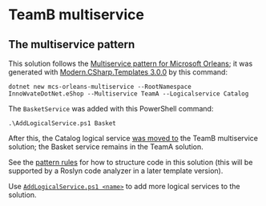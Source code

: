 ﻿# TeamB multiservice

## The multiservice pattern 
This solution follows the [Multiservice pattern for Microsoft Orleans](https://github.com/VincentH-Net/Orleans.Multiservice#readme); it was generated with [Modern.CSharp.Templates 3.0.0](https://www.nuget.org/packages/Modern.CSharp.Templates/3.0.0) by this command:

`dotnet new mcs-orleans-multiservice --RootNamespace InnoWvateDotNet.eShop --Multiservice TeamA --Logicalservice Catalog`

The `BasketService` was added with this PowerShell command:

`.\AddLogicalService.ps1 Basket`

After this, the Catalog logical service [was moved to](https://github.com/VincentH-Net/Orleans.Multiservice#proof-by-example-eshop) the TeamB multiservice solution; the Basket service remains in the TeamA solution.

See the [pattern rules](https://github.com/VincentH-Net/Orleans.Multiservice#pattern-rules) for how to structure code in this solution (this will be supported by a Roslyn code analyzer in a later template version).

Use [`AddLogicalService.ps1 <name>`](AddLogicalService.ps1) to add more logical services to the solution.